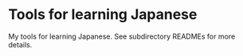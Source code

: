 # Tools for learning Japanese

My tools for learning Japanese. See subdirectory READMEs for more details.

